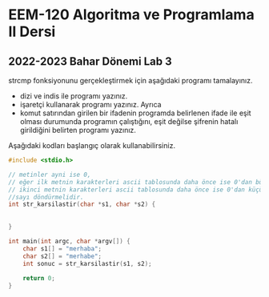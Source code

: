 # EEM-120 Algoritma ve Programlama II Dersi

## 2022-2023 Bahar Dönemi Lab 3



strcmp fonksiyonunu gerçekleştirmek için aşağıdaki programı tamalayınız.
- dizi ve indis ile programı yazınız.
- işaretçi kullanarak programı yazınız.
Ayrıca 
- komut satırından girilen bir ifadenin programda belirlenen ifade ile eşit olması durumunda programın çalıştığını, eşit değilse şifrenin hatalı girildiğini belirten programı yazınız.

Aşağıdaki kodları başlangıç olarak kullanabilirsiniz.

```C
#include <stdio.h>

// metinler ayni ise 0,
// eğer ilk metnin karakterleri ascii tablosunda daha önce ise 0'dan büyük
// ikinci metnin karakterleri ascii tablosunda daha önce ise 0'dan küçük
//sayı döndürmelidir.
int str_karsilastir(char *s1, char *s2) {
    
	
}

int main(int argc, char *argv[]) {
    char s1[] = "merhaba";
    char s2[] = "merhabe";
    int sonuc = str_karsilastir(s1, s2);
    
    return 0;
}

```